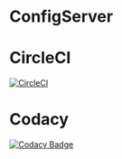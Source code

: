 # ConfigServer
# CircleCI
[![CircleCI](https://circleci.com/gh/Sashi18/ConfigServer.svg?style=svg)](https://circleci.com/gh/Sashi18/ConfigServer)
# Codacy
[![Codacy Badge](https://api.codacy.com/project/badge/Grade/034d27cc026b4c87bf152a8ed8eac094)](https://www.codacy.com/app/Sashi18/ConfigServer?utm_source=github.com&amp;utm_medium=referral&amp;utm_content=Sashi18/ConfigServer&amp;utm_campaign=Badge_Grade)
